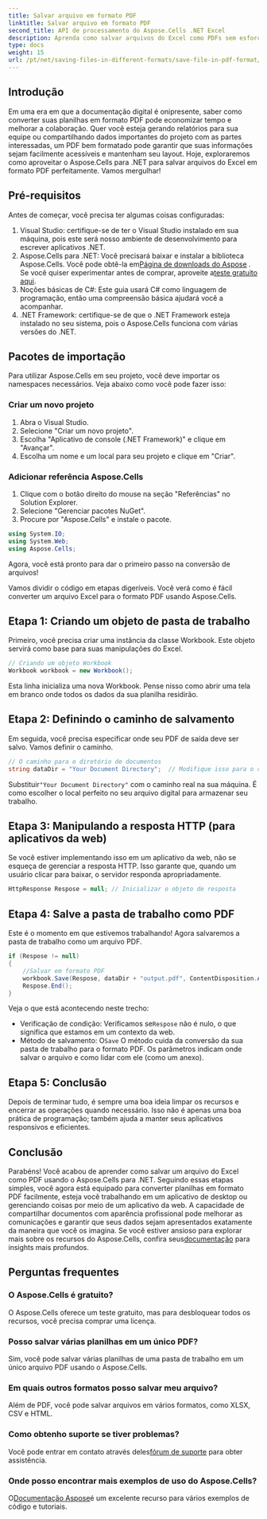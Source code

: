 ```yaml
---
title: Salvar arquivo em formato PDF
linktitle: Salvar arquivo em formato PDF
second_title: API de processamento do Aspose.Cells .NET Excel
description: Aprenda como salvar arquivos do Excel como PDFs sem esforço usando Aspose.Cells para .NET. Etapas simples e exemplos fornecidos para fácil implementação.
type: docs
weight: 15
url: /pt/net/saving-files-in-different-formats/save-file-in-pdf-format/
---
```

## Introdução
Em uma era em que a documentação digital é onipresente, saber como converter suas planilhas em formato PDF pode economizar tempo e melhorar a colaboração. Quer você esteja gerando relatórios para sua equipe ou compartilhando dados importantes do projeto com as partes interessadas, um PDF bem formatado pode garantir que suas informações sejam facilmente acessíveis e mantenham seu layout. Hoje, exploraremos como aproveitar o Aspose.Cells para .NET para salvar arquivos do Excel em formato PDF perfeitamente. Vamos mergulhar!
## Pré-requisitos
Antes de começar, você precisa ter algumas coisas configuradas:
1. Visual Studio: certifique-se de ter o Visual Studio instalado em sua máquina, pois este será nosso ambiente de desenvolvimento para escrever aplicativos .NET.
2.  Aspose.Cells para .NET: Você precisará baixar e instalar a biblioteca Aspose.Cells. Você pode obtê-la em[Página de downloads do Aspose](https://releases.aspose.com/cells/net/) . Se você quiser experimentar antes de comprar, aproveite a[teste gratuito aqui](https://releases.aspose.com/).
3. Noções básicas de C#: Este guia usará C# como linguagem de programação, então uma compreensão básica ajudará você a acompanhar.
4. .NET Framework: certifique-se de que o .NET Framework esteja instalado no seu sistema, pois o Aspose.Cells funciona com várias versões do .NET.
## Pacotes de importação
Para utilizar Aspose.Cells em seu projeto, você deve importar os namespaces necessários. Veja abaixo como você pode fazer isso:
### Criar um novo projeto
1. Abra o Visual Studio.
2. Selecione "Criar um novo projeto".
3. Escolha "Aplicativo de console (.NET Framework)" e clique em "Avançar".
4. Escolha um nome e um local para seu projeto e clique em "Criar".
### Adicionar referência Aspose.Cells
1. Clique com o botão direito do mouse na seção "Referências" no Solution Explorer.
2. Selecione "Gerenciar pacotes NuGet".
3. Procure por "Aspose.Cells" e instale o pacote.
```csharp
using System.IO;
using System.Web;
using Aspose.Cells;
```
Agora, você está pronto para dar o primeiro passo na conversão de arquivos!

Vamos dividir o código em etapas digeríveis. Você verá como é fácil converter um arquivo Excel para o formato PDF usando Aspose.Cells.
## Etapa 1: Criando um objeto de pasta de trabalho
Primeiro, você precisa criar uma instância da classe Workbook. Este objeto servirá como base para suas manipulações do Excel.
```csharp
// Criando um objeto Workbook
Workbook workbook = new Workbook();
```
Esta linha inicializa uma nova Workbook. Pense nisso como abrir uma tela em branco onde todos os dados da sua planilha residirão.
## Etapa 2: Definindo o caminho de salvamento
Em seguida, você precisa especificar onde seu PDF de saída deve ser salvo. Vamos definir o caminho.
```csharp
// O caminho para o diretório de documentos
string dataDir = "Your Document Directory";  // Modifique isso para o caminho desejado
```
 Substituir`"Your Document Directory"` com o caminho real na sua máquina. É como escolher o local perfeito no seu arquivo digital para armazenar seu trabalho.
## Etapa 3: Manipulando a resposta HTTP (para aplicativos da web)
Se você estiver implementando isso em um aplicativo da web, não se esqueça de gerenciar a resposta HTTP. Isso garante que, quando um usuário clicar para baixar, o servidor responda apropriadamente.
```csharp
HttpResponse Respose = null; // Inicializar o objeto de resposta
```
## Etapa 4: Salve a pasta de trabalho como PDF
Este é o momento em que estivemos trabalhando! Agora salvaremos a pasta de trabalho como um arquivo PDF.
```csharp
if (Respose != null)
{
    //Salvar em formato PDF
    workbook.Save(Respose, dataDir + "output.pdf", ContentDisposition.Attachment, new PdfSaveOptions());
    Respose.End();
}
```
Veja o que está acontecendo neste trecho:
-  Verificação de condição: Verificamos se`Respose` não é nulo, o que significa que estamos em um contexto da web.
-  Método de salvamento: O`Save` O método cuida da conversão da sua pasta de trabalho para o formato PDF. Os parâmetros indicam onde salvar o arquivo e como lidar com ele (como um anexo).
## Etapa 5: Conclusão
Depois de terminar tudo, é sempre uma boa ideia limpar os recursos e encerrar as operações quando necessário. Isso não é apenas uma boa prática de programação; também ajuda a manter seus aplicativos responsivos e eficientes.
## Conclusão
Parabéns! Você acabou de aprender como salvar um arquivo do Excel como PDF usando o Aspose.Cells para .NET. Seguindo essas etapas simples, você agora está equipado para converter planilhas em formato PDF facilmente, esteja você trabalhando em um aplicativo de desktop ou gerenciando coisas por meio de um aplicativo da web. A capacidade de compartilhar documentos com aparência profissional pode melhorar as comunicações e garantir que seus dados sejam apresentados exatamente da maneira que você os imagina.
 Se você estiver ansioso para explorar mais sobre os recursos do Aspose.Cells, confira seus[documentação](https://reference.aspose.com/cells/net/) para insights mais profundos.
## Perguntas frequentes
### O Aspose.Cells é gratuito?
O Aspose.Cells oferece um teste gratuito, mas para desbloquear todos os recursos, você precisa comprar uma licença.
### Posso salvar várias planilhas em um único PDF?
Sim, você pode salvar várias planilhas de uma pasta de trabalho em um único arquivo PDF usando o Aspose.Cells.
### Em quais outros formatos posso salvar meu arquivo?
Além de PDF, você pode salvar arquivos em vários formatos, como XLSX, CSV e HTML.
### Como obtenho suporte se tiver problemas?
 Você pode entrar em contato através deles[fórum de suporte](https://forum.aspose.com/c/cells/9) para obter assistência.
### Onde posso encontrar mais exemplos de uso do Aspose.Cells?
 O[Documentação Aspose](https://reference.aspose.com/cells/net/)é um excelente recurso para vários exemplos de código e tutoriais.
